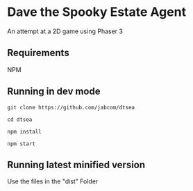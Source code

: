 # Dave the Spooky Estate Agent

An attempt at a 2D game using Phaser 3

## Requirements

NPM

## Running in dev mode
`git clone https://github.com/jabcom/dtsea`

`cd dtsea`

`npm install`

`npm start`

## Running latest minified version
Use the files in the "dist" Folder
